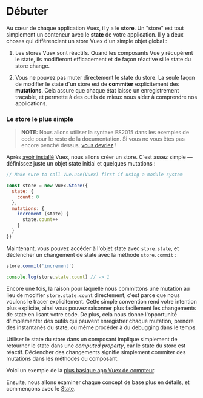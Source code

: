 # Débuter

Au cœur de chaque application Vuex, il y a le **store**. Un "store" est tout simplement un conteneur avec le **state** de votre application. Il y a deux choses qui différencient un store Vuex d'un simple objet global :

1. Les stores Vuex sont réactifs. Quand les composants Vue y récupèrent le state, ils modifieront efficacement et de façon réactive si le state du store change.

2. Vous ne pouvez pas muter directement le state du store. La seule façon de modifier le state d'un store est de **commiter** explicitement des **mutations**. Cela assure que chaque état laisse un enregistrement traçable, et permette à des outils de mieux nous aider à comprendre nos applications.

### Le store le plus simple

> **NOTE:** Nous allons utiliser la syntaxe ES2015 dans les exemples de code pour le reste de la documentation. Si vous ne vous êtes pas encore penché dessus, [vous devriez](https://babeljs.io/docs/learn-es2015/) !

Après [avoir installé](installation.md) Vuex, nous allons créer un store. C'est assez simple &mdash; définissez juste un objet state initial et quelques mutations :

``` js
// Make sure to call Vue.use(Vuex) first if using a module system

const store = new Vuex.Store({
  state: {
    count: 0
  },
  mutations: {
    increment (state) {
      state.count++
    }
  }
})
```

Maintenant, vous pouvez accéder à l'objet state avec `store.state`, et déclencher un changement de state avec la méthode `store.commit` :

``` js
store.commit('increment')

console.log(store.state.count) // -> 1
```

Encore une fois, la raison pour laquelle nous committons une mutation au lieu de modifier `store.state.count` directement, c'est parce que nous voulons le tracer explicitement. Cette simple convention rend votre intention plus explicite, ainsi vous pouvez raisonner plus facilement les changements de state en lisant votre code. De plus, cela nous donne l'opportunité d'implémenter des outils qui peuvent enregistrer chaque mutation, prendre des instantanés du state, ou même procéder à du debugging dans le temps.

Utiliser le state du store dans un composant implique simplement de retourner le state dans une *computed property*, car le state du store est réactif. Déclencher des changements signifie simplement commiter des mutations dans les méthodes du composant.

Voici un exemple de la [plus basique app Vuex de compteur](https://jsfiddle.net/n9jmu5v7/341/).

Ensuite, nous allons examiner chaque concept de base plus en détails, et commençons avec le [State](state.md).

